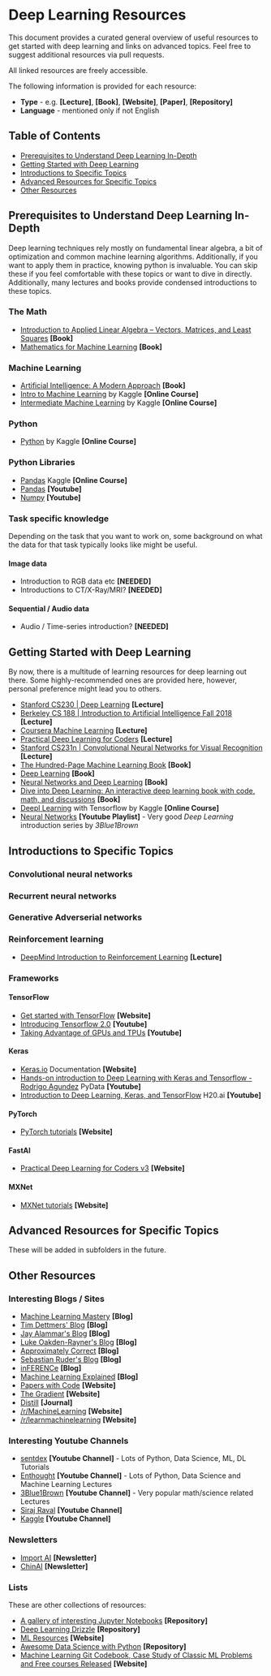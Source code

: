 # Deep Learning Resources

This document provides a curated general overview of useful resources to get started with deep learning and links on advanced topics. Feel free to suggest additional resources via pull requests.

All linked resources are freely accessible.

The following information is provided for each resource:

* **Type** - e.g. **[Lecture]**, **[Book]**, **[Website]**, **[Paper]**, **[Repository]**
* **Language** - mentioned only if not English

## Table of Contents

* [Prerequisites to Understand Deep Learning In-Depth](#prerequisites-to-understand-deep-learning-in-depth)
* [Getting Started with Deep Learning](#getting-started-with-deep-learning)
* [Introductions to Specific Topics](#introductions-to-specific-topics)
* [Advanced Resources for Specific Topics](#advanced-resources-for-specific-topics)
* [Other Resources](#other-resources)

## Prerequisites to Understand Deep Learning In-Depth

Deep learning techniques rely mostly on fundamental linear algebra, a bit of optimization and common machine learning algorithms. Additionally, if you want to apply them in practice, knowing python is invaluable. You can skip these if you feel comfortable with these topics or want to dive in directly. Additionally, many lectures and books provide condensed introductions to these topics.

### The Math

* [Introduction to Applied Linear Algebra – Vectors, Matrices, and Least Squares](http://vmls-book.stanford.edu/) **[Book]**
* [Mathematics for Machine Learning](https://mml-book.github.io/) **[Book]**

### Machine Learning

* [Artificial Intelligence: A Modern Approach](http://aima.cs.berkeley.edu/) **[Book]**
* [Intro to Machine Learning](https://www.kaggle.com/learn/intro-to-machine-learning) by Kaggle **[Online Course]**
* [Intermediate Machine Learning](https://www.kaggle.com/learn/intermediate-machine-learning) by Kaggle **[Online Course]**


### Python

* [Python](https://www.kaggle.com/learn/python) by Kaggle **[Online Course]**

### Python Libraries

* [Pandas](https://www.kaggle.com/learn/pandas) Kaggle **[Online Course]**
* [Pandas]() **[Youtube]**
* [Numpy]() **[Youtube]**

### Task specific knowledge

Depending on the task that you want to work on, some background on what the data for that task typically looks like might be useful.

#### Image data

* Introduction to RGB data etc **[NEEDED]**
* Introductions to CT/X-Ray/MRI? **[NEEDED]**

#### Sequential / Audio data

* Audio / Time-series introduction? **[NEEDED]**

## Getting Started with Deep Learning

By now, there is a multitude of learning resources for deep learning out there. Some highly-recommended ones are provided here, however, personal preference might lead you to others.

* [Stanford CS230 | Deep Learning](http://cs230.stanford.edu/) **[Lecture]**
* [Berkeley CS 188 | Introduction to Artificial Intelligence
Fall 2018](https://inst.eecs.berkeley.edu/~cs188/fa18/) **[Lecture]**
* [Coursera Machine Learning](https://www.coursera.org/learn/machine-learning#syllabus) **[Lecture]**
* [Practical Deep Learning for Coders](https://www.youtube.com/watch?v=XfoYk_Z5AkI&list=PLfYUBJiXbdtSIJb-Qd3pw0cqCbkGeS0xn) **[Lecture]**
* [Stanford CS231n | Convolutional Neural Networks for Visual Recognition](https://www.youtube.com/watch?v=NfnWJUyUJYU&list=PLkt2uSq6rBVctENoVBg1TpCC7OQi31AlC) **[Lecture]**
* [The Hundred-Page Machine Learning Book](http://themlbook.com/) **[Book]**
* [Deep Learning](https://www.deeplearningbook.org/) **[Book]**
* [Neural Networks and Deep Learning](http://neuralnetworksanddeeplearning.com/) **[Book]**
* [Dive into Deep Learning: An interactive deep learning book with code, math, and discussions](https://d2l.ai/) **[Book]**
* [Deepl Learning](https://www.kaggle.com/learn/deep-learning) with Tensorflow by Kaggle **[Online Course]**
* [Neural Networks](https://www.youtube.com/playlist?list=PLZHQObOWTQDNU6R1_67000Dx_ZCJB-3pi) **[Youtube Playlist]** - Very good _Deep Learning_ introduction series by _3Blue1Brown_

## Introductions to Specific Topics

### Convolutional neural networks

### Recurrent neural networks

### Generative Adverserial networks

### Reinforcement learning

* [DeepMind Introduction to Reinforcement Learning](https://www.youtube.com/watch?v=2pWv7GOvuf0) **[Lecture]**

### Frameworks

#### TensorFlow

* [Get started with TensorFlow](https://www.tensorflow.org/tutorials) **[Website]**
* [Introducing Tensorflow 2.0](https://www.youtube.com/watch?v=k5c-vg4rjBw) **[Youtube]**
* [Taking Advantage of GPUs and TPUs](https://www.youtube.com/watch?v=tCYSce6l8gA) **[Youtube]**

#### Keras

* [Keras.io](https://keras.io/) Documentation **[Website]**
* [Hands-on introduction to Deep Learning with Keras and Tensorflow - Rodrigo Agundez](https://www.youtube.com/watch?v=BBIA6Wcu2j4) PyData **[Youtube]**
* [Introduction to Deep Learning, Keras, and TensorFlow](https://www.youtube.com/watch?v=URERdVb-lpg) H20.ai **[Youtube]**

#### PyTorch

* [PyTorch tutorials](https://pytorch.org/tutorials/) **[Website]**

#### FastAI

* [Practical Deep Learning for Coders v3](https://course.fast.ai/) **[Website]**

#### MXNet

* [MXNet tutorials](https://mxnet.incubator.apache.org/versions/master/tutorials/) **[Website]**

## Advanced Resources for Specific Topics

These will be added in subfolders in the future.

## Other Resources

### Interesting Blogs / Sites

* [Machine Learning Mastery](https://machinelearningmastery.com/blog/) **[Blog]**
* [Tim Dettmers' Blog](http://timdettmers.com/) **[Blog]**
* [Jay Alammar's Blog](https://jalammar.github.io/) **[Blog]**
* [Luke Oakden-Rayner's Blog](https://lukeoakdenrayner.wordpress.com/) **[Blog]**
* [Approximately Correct](http://approximatelycorrect.com/) **[Blog]**
* [Sebastian Ruder's Blog](http://ruder.io/) **[Blog]**
* [inFERENCe](https://www.inference.vc/) **[Blog]**
* [Machine Learning Explained](http://mlexplained.com/) **[Blog]**
* [Papers with Code](https://paperswithcode.com/) **[Website]**
* [The Gradient](https://thegradient.pub/) **[Website]**
* [Distill](https://distill.pub/) **[Journal]**
* [/r/MachineLearning](https://www.reddit.com/r/MachineLearning/) **[Website]**
* [/r/learnmachinelearning](https://www.reddit.com/r/learnmachinelearning/) **[Website]**

### Interesting Youtube Channels

* [sentdex](https://www.youtube.com/user/sentdex/videos) **[Youtube Channel]** - Lots of Python, Data Science, ML, DL Tutorials
* [Enthought]([https://](https://www.youtube.com/user/EnthoughtMedia/videos)) **[Youtube Channel]** - Lots of Python, Data Science and Machine Learning Lectures
* [3Blue1Brown]([https://](https://www.youtube.com/channel/UCYO_jab_esuFRV4b17AJtAw/videos)) **[Youtube Channel]** - Very popular math/science related Lectures
* [Siraj Raval](https://) **[Youtube Channel]**
* [Kaggle](https://) **[Youtube Channel]**

### Newsletters

* [Import AI](https://jack-clark.net/) **[Newsletter]**
* [ChinAI](https://chinai.substack.com/) **[Newsletter]**

### Lists

These are other collections of resources:

* [A gallery of interesting Jupyter Notebooks](https://github.com/jupyter/jupyter/wiki/A-gallery-of-interesting-Jupyter-Notebooks) **[Repository]**
* [Deep Learning Drizzle](https://github.com/kmario23/deep-learning-drizzle/blob/master/README.md) **[Repository]**
* [ML Resources](https://sgfin.github.io/learning-resources/) **[Website]**
* [Awesome Data Science with Python](https://github.com/r0f1/datascience) **[Repository]**
* [Machine Learning Git Codebook, Case Study of Classic ML Problems and Free courses Released](https://www.reddit.com/r/learnmachinelearning/comments/ax6ep5/machine_learning_git_codebook_case_study_of/) **[Website]**
